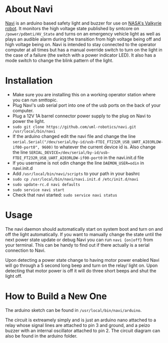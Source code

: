 # About Navi
[Navi](http://zelda.wikia.com/wiki/Navi) is an arduino based safety light and buzzer for use on [NASA's Valkyrie robot](http://www.nasa.gov/feature/nasa-looks-to-university-robotics-groups-to-advance-latest-humanoid-robot).  It monitors the high voltage state published by smtcore on ```/power/pdbmti/HV_State``` and turns on an emergency vehicle light as well as plays an audible alarm
during the transition from high voltage being off and high voltage being on.  Navi is intended to stay connected to the operator computer at all times but has a manual override switch to turn on the light in the case of a failure (the switch with a power indicator LED).  It also has a mode switch to change the blink pattern of the light.

# Installation
 * Make sure you are installing this on a working operator station where you can run smttopic.
 * Plug Navi's usb serial port into one of the usb ports on the back of your computer.
 * Plug a 12V 1A barrel connector power supply to the plug on Navi to power the light.
 * ```sudo git clone https://github.com/uml-robotics/navi.git /usr/local/bin/navi```
 *  If the arduino changed edit the navi file and change the line ```serial.Serial("/dev/serial/by-id/usb-FTDI_FT232R_USB_UART_AI03RLDW-if00-port0", 9600)```
 to whatever the current device id is.   Also change the line ```SERIAL_DEVICE=/dev/serial/by-id/usb-FTDI_FT232R_USB_UART_AI03RLDW-if00-port0``` in the navi.init.d file
 * If you username is not odin change the line ```DAEMON_USER=odin``` in navi.init.d
 * Add ```/usr/local/bin/navi/scripts``` to your path in your bashrc
 * ```sudo cp /usr/local/bin/navi/navi.init.d /etc/init.d/navi```
 * ```sudo update-rc.d navi defaults```
 * ```sudo service navi start```
 * Check that navi started: ```sudo service navi status```


# Usage
The navi daemon should automatically start on system boot and turn on and off the light automatically.  If you want to manually change the state
until the next power state update or debug Navi you can run ```navi {on|off}``` from your terminal.  This can be handy to find out if there
actually is a serial connection to Navi.

Upon detecting a power state change to having motor power enabled Navi will go through a 5 second long beep and turn on the relay/ light on.
Upon detecting that motor power is off it will do three short beeps and shut the light off.

# How to Build a New One
The arduino sketch can be found in ```/usr/local/bin/navi/arduino```.

The circuit is extreamely simply and is just an arduino nano attached to a relay whose signal lines are attached to pin 3 and ground, and a peizo buzzer with an internal oscillator attached to pin 2.  The circuit diagram can also be found in the arduino folder.